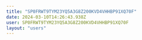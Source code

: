 ```yaml
---
title: "SP0FRWT9TYM23YQ5A3G8Z200KVD4VHHBP91XQ70F"
date: 2024-03-10T14:26:43.938Z
user: SP0FRWT9TYM23YQ5A3G8Z200KVD4VHHBP91XQ70F
layout: "users"
---
```

    